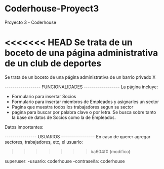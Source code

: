 # Coderhouse-Proyect3
Proyecto 3 - Coderhouse

<<<<<<< HEAD
Se trata de un boceto de una página administrativa de un club de deportes
=======
Se trata de un boceto de una página administrativa de un barrio privado X


------------------ FUNCIONALIDADES ------------------
La página incluye:
- Formulario para insertar Socios 
- Formulario para insertar miembros de Empleados y asignarles un sector
- Pagina que muestra todos los trabajadores segun su sector
- pagina para buscar por palabra clave o por letra. Se busca sobre tanto la base de datos de Socios como la de Empleados. 


Datos importantes:

---------------- USUARIOS -----------------
En caso de querer agregar sectores, trabajadores, etc, el usuario:
>>>>>>> ba604f0 (modifico)

superuser:
-usuario: coderhouse
-contraseña: coderhouse




